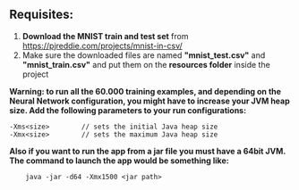 ## Requisites:

1. **Download the MNIST train and test set** from https://pjreddie.com/projects/mnist-in-csv/
2. Make sure the downloaded files are named **"mnist\_test.csv"** and **"mnist\_train.csv"** and put them on the **resources folder** inside the project 

**Warning: to run all the 60.000 training examples, and depending on the Neural Network configuration, you might have to increase your JVM heap size. Add the following parameters to your run configurations:**

    -Xms<size>        // sets the initial Java heap size
    -Xmx<size>        // sets the maximum Java heap size

**Also if you want to run the app from a jar file you must have a 64bit JVM. The command to launch the app would be something like:**
    
    	java -jar -d64 -Xmx1500 <jar path>